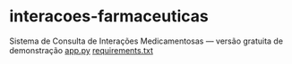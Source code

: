 # interacoes-farmaceuticas
Sistema de Consulta de Interações Medicamentosas — versão gratuita de demonstração
[app.py](https://github.com/user-attachments/files/23216973/app.py)
[requirements.txt](https://github.com/user-attachments/files/23216975/requirements.txt)
